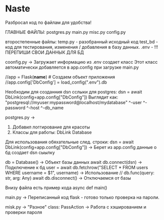 # Naste

Разбросал код по файлам для удобства!

ГЛАВНЫЕ ФАЙЛЫ:
postgres.py
main.py
misc.py
config.py

второстепенные файлы:
temp.py - разобранный исходный код
test_bd - код для тестирования, изменения / добавления в базу данных.
.env - !!!ПЕРЕПИШИ СВОИ ДАННЫК ДЛЯ БД


coonfig.py ->
Загружает информацию из .env создает класс
Этот класс автоматически добавляется в app.config при загрузке main.py

  //app = Flask(__name__)  # Создаем объект приложения
  //app.config['DbConfig'] = load_config(".env").db

Необходим для созданния dsn сслыки для postgres:
  dsn = await DbLink(config=app.config["DbConfig"])
  Выглядит как:
    "postgresql://myuser:mypassword@localhost/mydatabase"
                  ^-user ^-password ^-host    ^-db_name

postgres.py ->
1) Добавил логгирование для красоты
2) Классы для работы:
  DbLink
  Database

Для использования обяхательные след. строки:
  dsn = await DbLink(config=app.config["DbConfig"]) -> Берет из app.config данные о бд создает dsn сыылку

  db = Database() -> Объект базы данных
  await db.connect(dsn) -> Подключение к бд
  user = await db.fetchrow("SELECT * FROM users WHERE username = $1", username) -> Использование // db.func(query: str, arg: Any)
  await db.disconnect() -> Отключаемся от базы

  Внизу файла есть пример кода async def main()

main.py -> Переписанный код flask - готово только проверка на пароли.

misk.py -> "Разное"
  class: PassAction -> Работа с хэшированием и проверки пароля



